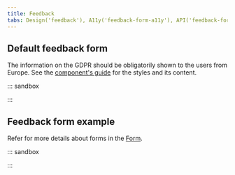 ```yaml
---
title: Feedback
tabs: Design('feedback'), A11y('feedback-form-a11y'), API('feedback-form-api'), Example('feedback-form-code'), Changelog('feedback-form-changelog')
---
```


## Default feedback form

The information on the GDPR should be obligatorily shown to the users from Europe. See the [component's guide](/components/feedback/feedback) for the styles and its content.

::: sandbox

<script lang="tsx">
import React from 'react';
import FeedbackForm from '@semcore/ui/feedback-form';
import Input from '@semcore/ui/input';
import { Box, Flex } from '@semcore/ui/flex-box';
import Link from '@semcore/ui/link';
import Dropdown from '@semcore/ui/dropdown';
import ChatM from '@semcore/ui/icon/Chat/m';
import Textarea from '@semcore/ui/textarea';
import { Text } from '@semcore/ui/typography';

const validate = {
  description: (value = '') => {
    const splitText = value.split(' ');
    const numberSpaces = splitText.reduce((acc, item) => {
      if (!item.length) {
        acc += 1;
      }
      return acc;
    }, 0);
    if ([...value].length - numberSpaces < 10) {
      return 'Your feedback must contain at least 10 characters.';
    }
  },
  email: (value = '') => {
    validate.description(value);
    if (!/.+@.+\..+/i.test(String(value).toLowerCase())) {
      return 'Please enter valid email.\t';
    }
  },
};

class Feedback extends React.PureComponent<{
  status: string;
  onSubmit: (data: any) => void;
  onCancel: () => void;
  onChange: (event: any, trigger: string) => void;
  value: { description: string; email: string };
}> {
  handleChange = (fn) => (_, e) => {
    fn(e);
  };

  render() {
    const { status, onSubmit, onCancel, value } = this.props;

    if (status === 'success') {
      return <FeedbackForm.Success>Thank you for your feedback!</FeedbackForm.Success>;
    }

    return (
      <FeedbackForm onSubmit={onSubmit} loading={status === 'loading'}>
        <Box p={4}>
          <Flex tag='label' direction='column' htmlFor='suggestions'>
            <Text mb={2} size={200}>
              Tell us your suggestion or report an issue
            </Text>
            <FeedbackForm.Item
              name='feedback'
              validate={validate.description}
              initialValue={value.description}
              placement='left-start'
              flip={{
                fallbackPlacements: ['right-start', 'bottom'],
              }}
            >
              {({ input }) => (
                <Textarea
                  {...input}
                  autoFocus
                  h={80}
                  onChange={this.handleChange(input.onChange)}
                  id='suggestions'
                />
              )}
            </FeedbackForm.Item>
          </Flex>
          <Flex tag='label' mt={4} direction='column' htmlFor='email'>
            <Text mb={2} size={200}>
              Reply-to email
            </Text>
            <FeedbackForm.Item name='email' validate={validate.email} initialValue={value.email}>
              {({ input }) => (
                <Input state={input.state}>
                  <Input.Value {...input} onChange={this.handleChange(input.onChange)} id='email' />
                </Input>
              )}
            </FeedbackForm.Item>
          </Flex>
          <Box mt={2}>
            <Text lineHeight='18px' size={200} color='#6c6e79'>
              We will only use this email to respond to you on your feedback.{' '}
              <Link href='https://www.semrush.com/company/legal/privacy-policy/'>
                Privacy Policy
              </Link>
            </Text>
          </Box>
          <Flex mt={4}>
            <FeedbackForm.Submit>Send feedback</FeedbackForm.Submit>
            <FeedbackForm.Cancel onClick={onCancel}>Cancel</FeedbackForm.Cancel>
          </Flex>
        </Box>
        <FeedbackForm.Notice hidden={status === 'failed'}>
          You can also send us an email to <Link>backlink.audit@semrush.com</Link>
        </FeedbackForm.Notice>
        <FeedbackForm.Notice hidden={status !== 'failed'} theme='danger'>
          Your message has not been sent.
        </FeedbackForm.Notice>
      </FeedbackForm>
    );
  }
}

class FeedbackLink extends React.PureComponent {
  state = { status: 'default', value: { description: '', email: '' } };
  timeout: any;
  onSubmit = () => {
    this.requestServer('success', 1000);
    this.setState({ status: 'loading' });
  };
  onChange = (e, trigger) => {
    const { value } = e.currentTarget;
    this.setState({ value: { ...this.state.value, [trigger]: value } });
  };
  requestServer = (status, time = 500, cb = () => {}) => {
    this.timeout = setTimeout(() => {
      this.setState({ status });
      cb();
    }, time);
  };

  componentWillUnmount() {
    clearTimeout(this.timeout);
  }

  render() {
    const { status, value } = this.state;
    return (
      <Dropdown>
        <Dropdown.Trigger tag={Link} size={200}>
          <Link.Addon>
            <ChatM />
          </Link.Addon>
          <Link.Text>Send feedback</Link.Text>
        </Dropdown.Trigger>
        <Dropdown.Popper>
          {(_props, { visible }) => (
            <Feedback
              status={status}
              onCancel={() => visible(false)}
              onSubmit={() => this.onSubmit()}
              value={value}
              onChange={this.onChange}
            />
          )}
        </Dropdown.Popper>
      </Dropdown>
    );
  }
}

const Demo = FeedbackLink;
</script>

:::

## Feedback form example

Refer for more details about forms in the [Form](/patterns/form/form).

::: sandbox

<script lang="tsx">
import React from 'react';
import FeedbackForm from '@semcore/ui/feedback-form';
import Input from '@semcore/ui/input';
import InputNumber from '@semcore/ui/input-number';
import Radio, { RadioGroup } from '@semcore/ui/radio';
import Select from '@semcore/ui/select';
import { Text } from '@semcore/ui/typography';
import { Flex } from '@semcore/ui/flex-box';

type Data = {
  title: string;
  campaign: string;
  call: boolean;
  day: number;
};

const validate = (values: Data) => {
  if (!values) return {};
  const errors: Partial<Record<keyof Data, string>> = {};
  if (!values.title) {
    errors.title = 'Title is required';
  }

  if (!values.campaign) {
    errors.campaign = 'Campaign is required';
  }

  if (!values.call) {
    errors.call = 'To pick to call or not is required';
  }

  if (!values.day || values.day <= 0) {
    errors.day = 'Invalid day value';
  }

  return errors;
};

const Demo = () => (
  <FeedbackForm validate={validate} p={1}>
    <FeedbackForm.Item name='title'>
      {({ input }) => {
        const { state, className, ...other } = input;
        return (
          <Input state={state} className={className} m='0 0 16px'>
            <Input.Value {...other} placeholder='Activity title' />
          </Input>
        );
      }}
    </FeedbackForm.Item>

    <label htmlFor='campaign'>
      <Text bold mb='8px' tag='p' size={200}>
        Campaign
      </Text>
      <FeedbackForm.Item name='campaign'>
        {({ input }) => (
          <Select onChange={input.onChange} state={input.state} placeholder='Select campaign'>
            <Select.Trigger id='campaign' {...input} m='0 0 16px' />
            <Select.Menu>
              {Array(4)
                .fill(0)
                .map((item, ind) => (
                  <Select.Option
                    value={`Company ${ind}`}
                    key={ind}
                  >{`Company ${ind}`}</Select.Option>
                ))}
            </Select.Menu>
          </Select>
        )}
      </FeedbackForm.Item>
    </label>

    <label htmlFor='day'>
      <Text bold mb={2} tag='p' size={200}>
        Day
      </Text>
      <FeedbackForm.Item name='day'>
        {({ input }) => {
          const { state, className, ...other } = input;
          return (
            <InputNumber state={state} className={className}>
              <InputNumber.Value id='day' {...other} placeholder='Enter day' />
            </InputNumber>
          );
        }}
      </FeedbackForm.Item>
    </label>

    <FeedbackForm.Item name='call'>
      {({ input }) => (
        <RadioGroup {...input}>
          <Flex direction='column' gap={1} my={4}>
            <Radio>
              <Radio.Value value='yes' />
              <Radio.Text>Call me</Radio.Text>
            </Radio>
            <Radio>
              <Radio.Value value='no' />
              <Radio.Text>Don't call me!</Radio.Text>
            </Radio>
          </Flex>
        </RadioGroup>
      )}
    </FeedbackForm.Item>

    <FeedbackForm.Submit>Submit this strange form</FeedbackForm.Submit>
  </FeedbackForm>
);


</script>

:::
